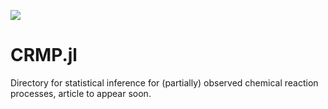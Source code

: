 [![](https://img.shields.io/badge/docs-stable-blue.svg)](https://macorstanje.github.io/CRMP.jl/stable)

# CRMP.jl
Directory for statistical inference for (partially) observed chemical reaction processes, article to appear soon.
